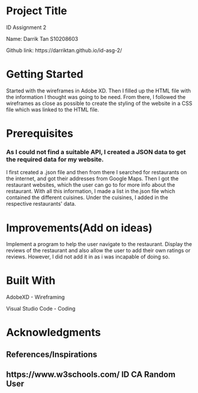 <h1>Project Title</h1>

<p>ID Assignment 2</p>
<p>Name: Darrik Tan  S10208603</p>
<p>Github link: https://darriktan.github.io/id-asg-2/</p>


<h1>Getting Started</h1>

<p>Started with the wireframes in Adobe XD. Then I filled up the HTML file with the information I thought was going to be need.
From there, I followed the wireframes as close as possible to create the styling of the website in a CSS file which was linked to the HTML file.</p>


<h1>Prerequisites</h1>

<h3>As I could not find a suitable API, I created a JSON data to get the required data for my website.</h3>

<p>I first created a .json file and then from there I searched for restaurants on the internet, and got their addresses from Google Maps.
Then I got the restaurant websites, which the user can go to for more info about the restaurant.
With all this information, I made a list in the.json file which contained the different cuisines.
Under the cuisines, I added in the respective restaurants' data.</p>


<h1>Improvements(Add on ideas)</h1>

<p>Implement a program to help the user navigate to the restaurant. 
Display the reviews of the restaurant and also allow the user to add their own ratings or reviews. 
However, I did not add it in as i was incapable of doing so.</p>


<h1>Built With</h1>

<p>AdobeXD - Wireframing

Visual Studio Code - Coding<p>


<h1>Acknowledgments</h1>

<h2>References/Inspirations<h2>

<p>https://www.w3schools.com/
ID CA Random User</p>
